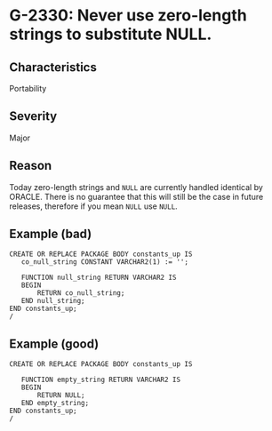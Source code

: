 # G-2330: Never use zero-length strings to substitute NULL.

## Characteristics

Portability

## Severity

Major

## Reason

Today zero-length strings and `NULL` are currently handled identical by ORACLE. There is no guarantee that this will still be the case in future releases, therefore if you mean `NULL` use `NULL`.

## Example (bad)

```
CREATE OR REPLACE PACKAGE BODY constants_up IS
   co_null_string CONSTANT VARCHAR2(1) := '';
   
   FUNCTION null_string RETURN VARCHAR2 IS 
   BEGIN
       RETURN co_null_string;
   END null_string;
END constants_up;
/
```

## Example (good)

```
CREATE OR REPLACE PACKAGE BODY constants_up IS
   
   FUNCTION empty_string RETURN VARCHAR2 IS 
   BEGIN
       RETURN NULL;
   END empty_string;
END constants_up;
/
```